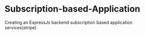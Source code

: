 # Subscription-based-Application
Creating an ExpressJs backend subscription based application services(stripe)
